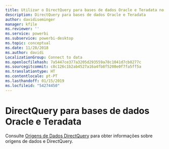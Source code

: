 ```yaml
---
title: Utilizar o DirectQuery para bases de dados Oracle e Teradata no Powr BI
description: DirectQuery para bases de dados Oracle e Teradata
author: davidiseminger
manager: kfile
ms.reviewer: ''
ms.service: powerbi
ms.subservice: powerbi-desktop
ms.topic: conceptual
ms.date: 11/28/2018
ms.author: davidi
LocalizationGroup: Connect to data
ms.openlocfilehash: 7a5447ce377a3205d293559a78c1041d7cb8277c
ms.sourcegitcommit: c8c126c1b2ab4527a16a4fb8f5208e0f7fa5ff5a
ms.translationtype: HT
ms.contentlocale: pt-PT
ms.lasthandoff: 01/15/2019
ms.locfileid: "54274450"
---
```

# <a name="directquery-for-oracle-and-teradata-databases"></a>DirectQuery para bases de dados Oracle e Teradata
Consulte [Origens de Dados DirectQuery](desktop-directquery-data-sources.md) para obter informações sobre origens de dados e DirectQuery.

